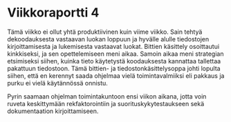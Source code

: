 # Viikkoraportti 4

Tämä viikko ei ollut yhtä produktiivinen kuin viime viikko. Sain tehtyä dekoodauksesta vastaavan luokan loppuun ja hyvälle alulle tiedostojen kirjoittamisesta ja lukemisesta vastaavat luokat. Bittien käsittely osoittautui kinkkiseksi, ja sen opettelemiseen meni aikaa. Samoin aikaa meni strategian etsimiseksi siihen, kuinka tieto käytetystä koodauksesta kannattaa tallettaa pakattuun tiedostoon. Tämä bittien- ja tiedostonkäsittelysoppa johti lopulta siihen, että en kerennyt saada ohjelmaa vielä toimintavalmiiksi eli pakkaus ja purku ei vielä käytännössä onnistu.

Pyrin saamaan ohjelman toimintakuntoon ensi viikon aikana, jotta voin ruveta keskittymään rekfaktorointiin ja suorituskykytestaukseen sekä dokumentaation kirjoittamiseen.
